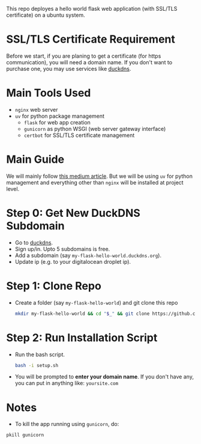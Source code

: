 This repo deployes a hello world flask web application (with SSL/TLS certificate) on a ubuntu system. 

# SSL/TLS Certificate Requirement
Before we start, if you are planing to get a certificate (for https communication), you will need a domain name. If you don't want to purchase one, you may use services like [duckdns](https://www.duckdns.org).

# Main Tools Used
- `nginx` web server
- `uv` for python package management
    - `flask` for web app creation
    - `gunicorn` as python WSGI (web server gateway interface)
    - `certbot` for SSL/TLS certificate management

# Main Guide
We will mainly follow [this medium article](https://medium.com/@kawsarlog/from-flask-to-live-deploying-your-app-with-nginx-gunicorn-ssl-and-custom-domain-1e8b57709fc0). But we will be using `uv` for python management and everything other than `nginx` will be installed at project level.

# Step 0: Get New DuckDNS Subdomain
- Go to [duckdns](https://www.duckdns.org).
- Sign up/in. Upto 5 subdomains is free.
- Add a subdomain (say `my-flask-hello-world.duckdns.org`).
- Update ip (e.g. to your digitalocean droplet ip).


# Step 1: Clone Repo
- Create a folder (say `my-flask-hello-world`) and git clone this repo
    ```sh
    mkdir my-flask-hello-world && cd "$_" && git clone https://github.com/shs-cse/flask-hello-world .
    ```

# Step 2: Run Installation Script
- Run the bash script.
    ```sh
    bash -i setup.sh
    ```
- You will be prompted to **enter your domain name**. If you don't have any, you can put in anything like: `yoursite.com`

# Notes
- To kill the app running using `gunicorn`, do:
```sh
pkill gunicorn
```

<!-- # Setp 1: Install Nginx
```sh
sudo apt install nginx -y
```
# Step 2: Configure Nginx
- Create a new Nginx configuration file for your Flask application:
    ```sh
    sudo nano /etc/nginx/sites-enabled/flask_app
    ```
- Get your `domain name read -->
